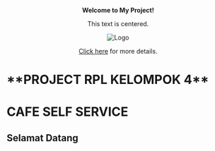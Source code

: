 <div style="text-align: center;">

**Welcome to My Project!**

This text is centered.

![Logo](https://via.placeholder.com/150)

[Click here](https://example.com) for more details.

</div>

<h1>**PROJECT RPL KELOMPOK 4**</h1>
<h1>CAFE SELF SERVICE</h1>
<h2>Selamat Datang</h2>
